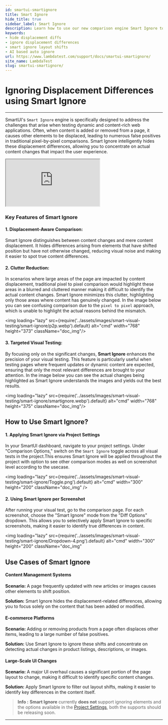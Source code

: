 ```yaml
---
id: smartui-smartignore
title: Smart Ignore
hide_title: true
sidebar_label: Smart Ignore
description: Learn how to use our new comparison engine Smart Ignore to efficiently ignore noise, layout shifts and displacement differences in your visual tests
keywords:
- hide displacement diffs
- ignore displacement differences
- smart ignore layout shifts
- AI based auto ignore
url: https://www.lambdatest.com/support/docs/smartui-smartignore/
site_name: LambdaTest
slug: smartui-smartignore/
---
```


# Ignoring Displacement Differences using Smart Ignore
---

SmartUI's `Smart Ignore` engine is specifically designed to address the challenges that arise when testing dynamic and content-rich web applications. Often, when content is added or removed from a page, it causes other elements to be displaced, leading to numerous false positives in traditional pixel-by-pixel comparisons. Smart Ignore intelligently hides these displacement differences, allowing you to concentrate on actual content changes that impact the user experience.

<div className="storylane-iframe">
  <script async src="https://js.storylane.io/js/v2/storylane.js"></script>
  <div className="sl-embed">
    <iframe loading="lazy" className="sl-demo" src="https://app.storylane.io/demo/pzvjh5ij6xpd?embed=inline" name="sl-embed" allow="fullscreen" allowfullscreen></iframe>
  </div>
</div>

### Key Features of Smart Ignore

#### 1. Displacement-Aware Comparison: 
Smart Ignore distinguishes between content changes and mere content displacement. It hides differences arising from elements that have shifted position but have not otherwise changed, reducing visual noise and making it easier to spot true content differences.

#### 2. Clutter Reduction: 

In scenarios where large areas of the page are impacted by content displacement, traditional pixel to pixel comparison would highlight these areas in a blurred and cluttered manner making it difficult to identify the actual content changes. Smart Ignore minimizes this clutter, highlighting only those areas where content has genuinely changed. In the image below you can see confusing comparison due to the `pixel to pixel` approach, which is unable to highlight the actual reasons behind the mismatch.

<img loading="lazy" src={require('../assets/images/smart-visual-testing/smart-ignore/p2p.webp').default} alt="cmd" width="768" height="373" className="doc_img"/>


#### 3. Targeted Visual Testing: 

By focusing only on the significant changes, **Smart Ignore** enhances the precision of your visual testing. This feature is particularly useful when testing pages where frequent updates or dynamic content are expected, ensuring that only the most relevant differences are brought to your attention. In the image below you can see the actual changes being highlighted as Smart Ignore understands the images and yields out the best results.

<img loading="lazy" src={require('../assets/images/smart-visual-testing/smart-ignore/smartignore.webp').default} alt="cmd" width="768" height="375" className="doc_img"/>

## How to Use Smart Ignore?

#### 1. Applying Smart Ignore via Project Settings

In your SmartUI dashboard, navigate to your project settings.
Under "Comparison Options," switch on the `Smart Ignore` toggle across all visual tests in the project.This ensures Smart Ignore will be applied throughout the project with option to see other comparison modes as well on screenshot level according to the usecase.


<img 
  loading="lazy" 
  src={require('../assets/images/smart-visual-testing/smart-ignore/Toggle.png').default} 
  alt="cmd" 
  width="300" 
  height="200" 
  className="doc_img"
/>

#### 2. Using Smart Ignore per Screenshot

After running your visual test, go to the comparison page.
For each screenshot, choose the "Smart Ignore" mode from the "Diff Options" dropdown.
This allows you to selectively apply Smart Ignore to specific screenshots, making it easier to identify true differences in content.

<img 
  loading="lazy" 
  src={require('../assets/images/smart-visual-testing/smart-ignore/Dropdown-4.png').default} 
  alt="cmd" 
  width="300" 
  height="200" 
  className="doc_img" 

## Use Cases of Smart Ignore

#### Content Management Systems

**Scenario:** A page frequently updated with new articles or images causes other elements to shift position.

**Solution:** Smart Ignore hides the displacement-related differences, allowing you to focus solely on the content that has been added or modified.

#### E-commerce Platforms

**Scenario:** Adding or removing products from a page often displaces other items, leading to a large number of false positives.

**Solution:** Use Smart Ignore to ignore these shifts and concentrate on detecting actual changes in product listings, descriptions, or images.

#### Large-Scale UI Changes

**Scenario:** A major UI overhaul causes a significant portion of the page layout to change, making it difficult to identify specific content changes.

**Solution:** Apply Smart Ignore to filter out layout shifts, making it easier to identify key differences in the content itself.


> **Info :** <b>Smart Ignore</b> currently <b> does not </b> support ignoring elements and the options available in the [Project Settings](https://www.lambdatest.com/support/docs/smartui-project-settings/), both the supports should be releasing soon.
---